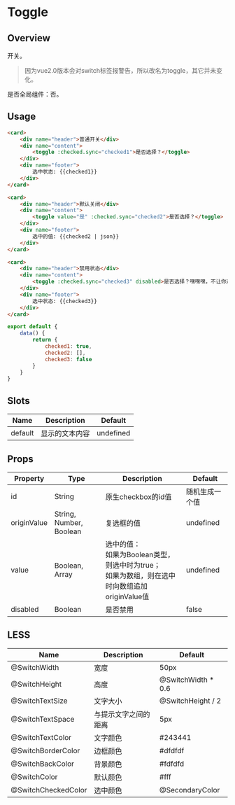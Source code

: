 # Toggle

## Overview

开关。

> 因为vue2.0版本会对switch标签报警告，所以改名为toggle，其它并未变化。

是否全局组件：否。

## Usage

```html
<card>
    <div name="header">普通开关</div>
    <div name="content">
        <toggle :checked.sync="checked1">是否选择？</toggle>
    </div>
    <div name="footer">
        选中状态: {{checked1}}
    </div>
</card>

<card>
    <div name="header">默认关闭</div>
    <div name="content">
        <toggle value="是" :checked.sync="checked2">是否选择？</toggle>
    </div>
    <div name="footer">
        选中的值: {{checked2 | json}}
    </div>
</card>

<card>
    <div name="header">禁用状态</div>
    <div name="content">
        <toggle :checked.sync="checked3" disabled>是否选择？嘿嘿嘿，不让你选。</toggle>
    </div>
    <div name="footer">
        选中状态: {{checked3}}
    </div>
</card>
```

```javascript
export default {
    data() {
        return {
            checked1: true,
            checked2: [],
            checked3: false
        }
    }
}
```

## Slots

| Name | Description | Default |
| ----- | ----- | ----- |
| default | 显示的文本内容 | undefined |

## Props

| Property | Type | Description | Default |
| ----- | ----- | ----- | ----- |
| id | String | 原生checkbox的id值 | 随机生成一个值 |
| originValue | String, Number, Boolean | 复选框的值 | undefined |
| value | Boolean, Array | 选中的值：<br>如果为Boolean类型，则选中时为true；<br>如果为数组，则在选中时向数组追加originValue值 | undefined |
| disabled | Boolean | 是否禁用 | false |

## LESS

| Name | Description | Default |
| ----- | ----- | ----- |
| @SwitchWidth | 宽度 | 50px |
| @SwitchHeight | 高度 | @SwitchWidth * 0.6 |
| @SwitchTextSize | 文字大小 | @SwitchHeight / 2 |
| @SwitchTextSpace | 与提示文字之间的距离 | 5px |
| @SwitchTextColor | 文字颜色 | \#243441 |
| @SwitchBorderColor | 边框颜色 | \#dfdfdf |
| @SwitchBackColor | 背景颜色 | \#fdfdfd |
| @SwitchColor | 默认颜色 | \#fff |
| @SwitchCheckedColor | 选中颜色 | @SecondaryColor |
